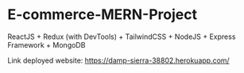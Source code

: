 # E-commerce-MERN-Project
ReactJS + Redux (with DevTools) + TailwindCSS + NodeJS + Express Framework + MongoDB

Link deployed website: https://damp-sierra-38802.herokuapp.com/
